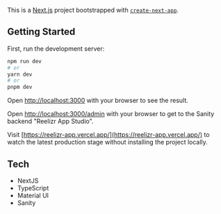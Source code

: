 This is a [Next.js](https://nextjs.org/) project bootstrapped with [`create-next-app`](https://github.com/vercel/next.js/tree/canary/packages/create-next-app).

## Getting Started

First, run the development server:

```bash
npm run dev
# or
yarn dev
# or
pnpm dev
```

Open [http://localhost:3000](http://localhost:3000) with your browser to see the result.

Open [http://localhost:3000/admin](http://localhost:3000) with your browser to get to the Sanity backend "Reelizr App Studio".

Visit [https://reelizr-app.vercel.app/](https://reelizr-app.vercel.app/) to watch the latest production stage without installing the project locally.

## Tech

- NextJS
- TypeScript
- Material UI
- Sanity

